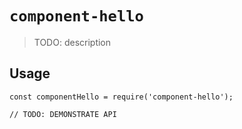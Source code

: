 # `component-hello`

> TODO: description

## Usage

```
const componentHello = require('component-hello');

// TODO: DEMONSTRATE API
```
